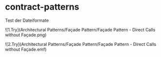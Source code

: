 # contract-patterns

Test der Dateiformate

![1.Try](Architectural Patterns/Façade Pattern/Façade Pattern - Direct Calls without Façade.png)

![2.Try](Architectural Patterns/Façade Pattern/Façade Pattern - Direct Calls without Façade.emf)